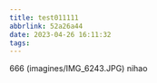 ```yaml
---
title: test011111
abbrlink: 52a26a44
date: 2023-04-26 16:11:32
tags:
---
```

666
(imagines/IMG_6243.JPG)
nihao